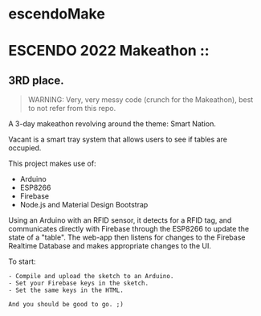 # escendoMake

# ESCENDO 2022 Makeathon ::
## 3RD place.

> WARNING: Very, very messy code (crunch for the Makeathon), best to not refer from this repo. 

A 3-day makeathon revolving around the theme: Smart Nation.

Vacant is a smart tray system that allows users to see if tables are occupied. 

This project makes use of:
- Arduino
- ESP8266
- Firebase
- Node.js and Material Design Bootstrap

Using an Arduino with an RFID sensor, it detects for a RFID tag, and communicates directly with Firebase through the ESP8266 to update the state of a "table". The web-app then listens for changes to the Firebase Realtime Database and makes appropriate changes to the UI.

To start:
```
- Compile and upload the sketch to an Arduino.
- Set your Firebase keys in the sketch.
- Set the same keys in the HTML.

And you should be good to go. ;)
```
